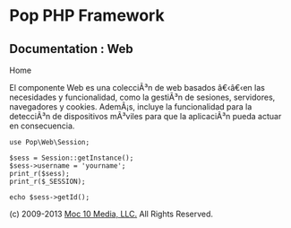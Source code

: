 Pop PHP Framework
=================

Documentation : Web
-------------------

Home

El componente Web es una colecciÃ³n de web basados â€‹â€‹en las
necesidades y funcionalidad, como la gestiÃ³n de sesiones, servidores,
navegadores y cookies. AdemÃ¡s, incluye la funcionalidad para la
detecciÃ³n de dispositivos mÃ³viles para que la aplicaciÃ³n pueda actuar
en consecuencia.

    use Pop\Web\Session;

    $sess = Session::getInstance();
    $sess->username = 'yourname';
    print_r($sess);
    print_r($_SESSION);

    echo $sess->getId();

\(c) 2009-2013 [Moc 10 Media, LLC.](http://www.moc10media.com) All
Rights Reserved.
